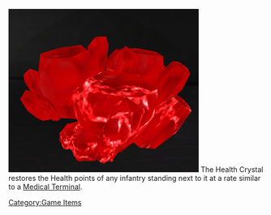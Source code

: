 ![](images/Health_crystal.jpg "fig:Health_crystal.jpg") The Health Crystal
restores the Health points of any infantry standing next to it at a rate
similar to a [Medical Terminal](Medical_Terminal.md "wikilink").

[Category:Game Items](Category:Game_Items.md "wikilink")
